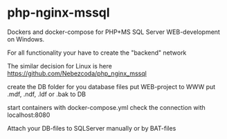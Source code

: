 # php-nginx-mssql
Dockers and docker-compose for PHP+MS SQL Server WEB-development on Windows.

For all functionality your have to create the "backend" network

The similar decision for Linux is here https://github.com/Nebezcoda/php_nginx_mssql

create the DB folder for you database files
put WEB-project to WWW
put .mdf, .ndf, .ldf or .bak to DB

start containers with docker-compose.yml
check the connection with localhost:8080

Attach your DB-files to SQLServer manually or by BAT-files
